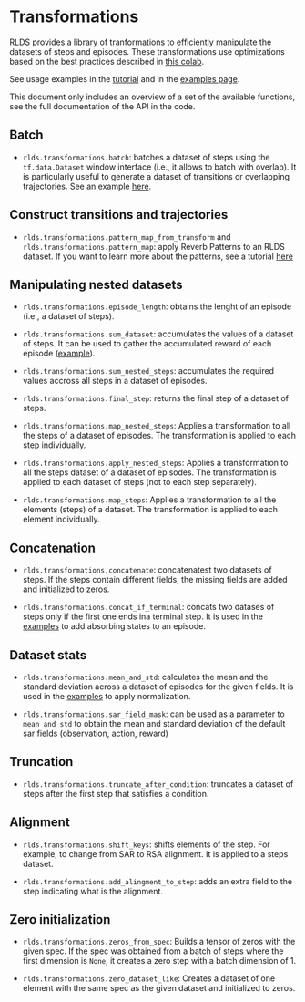 # Transformations

RLDS provides a library of tranformations to efficiently manipulate the datasets
of steps and episodes. These transformations use optimizations based on the best
practices described in
[this colab](https://colab.research.google.com/github/google-research/rlds/blob/main/rlds/examples/rlds_performance.ipynb).

See usage examples in the
[tutorial](https://colab.research.google.com/github/google-research/rlds/blob/main/rlds/examples/rlds_tutorial.ipynb)
and in the [examples page](docs/examples.md).


This document only includes an overview of a set of the available functions, see
the full documentation of the API in the code.

## Batch

*   `rlds.transformations.batch`: batches a dataset of steps using the
    `tf.data.Dataset` window interface (i.e., it allows to batch with overlap).
    It is particularly useful to generate a dataset of transitions or
    overlapping trajectories. See an example
    [here](https://colab.research.google.com/github/google-research/rlds/blob/main/rlds/examples/rlds_tutorial.ipynb#scrollTo=TGT3YfzFOrBm).


## Construct transitions and trajectories

*   `rlds.transformations.pattern_map_from_transform` and
    `rlds.transformations.pattern_map`: apply Reverb Patterns to an RLDS
    dataset. If you want to learn more about the patterns, see a tutorial
    [here](https://colab.research.google.com/github/google-research/rlds/blob/main/rlds/examples/rlds_dataset_patterns.ipynb)


## Manipulating nested datasets

*   `rlds.transformations.episode_length`: obtains the lenght of an episode
    (i.e., a dataset of steps).

*   `rlds.transformations.sum_dataset`: accumulates the values of a dataset of
    steps. It can be used to gather the accumulated reward of each episode
    ([example](https://colab.research.google.com/github/google-research/rlds/blob/main/rlds/examples/rlds_tutorial.ipynb#scrollTo=nblDjpJ6M1-u)).

*   `rlds.transformations.sum_nested_steps`: accumulates the required values
    accross all steps in a dataset of episodes.

*   `rlds.transformations.final_step`: returns the final step of a dataset of
    steps.

*   `rlds.transformations.map_nested_steps`: Applies a transformation to all the
    steps of a dataset of episodes. The transformation is applied to each step
    individually.

*   `rlds.transformations.apply_nested_steps`: Applies a transformation to all
    the steps dataset of a dataset of episodes. The transformation is applied to
    each dataset of steps (not to each step separately).

*   `rlds.transformations.map_steps`: Applies a transformation to all the
    elements (steps) of a dataset. The transformation is applied to each element
    individually.

## Concatenation

*   `rlds.transformations.concatenate`: concatenatest two datasets of steps. If
    the steps contain different fields, the missing fields are added and
    initialized to zeros.

*   `rlds.transformations.concat_if_terminal`: concats two datases of steps only
    if the first one ends ina terminal step. It is used in the
    [examples](https://colab.research.google.com/github/google-research/rlds/blob/main/rlds/examples/rlds_examples.ipynb#scrollTo=pWNhxwJzOUJv)
    to add absorbing states to an episode.

## Dataset stats

*   `rlds.transformations.mean_and_std`: calculates the mean and the standard
    deviation across a dataset of episodes for the given fields. It is used in
    the
    [examples](https://colab.research.google.com/github/google-research/rlds/blob/main/rlds/examples/rlds_tutorial.ipynb#scrollTo=Z0TITfo_4oZr)
    to apply normalization.

*   `rlds.transformations.sar_field_mask`: can be used as a parameter to
    `mean_and_std` to obtain the mean and standard deviation of the default sar
    fields (observation, action, reward)

## Truncation

*   `rlds.transformations.truncate_after_condition`: truncates a dataset of
    steps after the first step that satisfies a condition.

## Alignment

*   `rlds.transformations.shift_keys`: shifts elements of the step. For example,
    to change from SAR to RSA alignment. It is applied to a steps dataset.

*   `rlds.transformations.add_alingment_to_step`: adds an extra field to the
    step indicating what is the alignment.

## Zero initialization

*   `rlds.transformations.zeros_from_spec`: Builds a tensor of zeros with the
    given spec. If the spec was obtained from a batch of steps where the first
    dimension is `None`, it creates a zero step with a batch dimension of 1.

*   `rlds.transformations.zero_dataset_like`: Creates a dataset of one element
    with the same spec as the given dataset and initialized to zeros.
